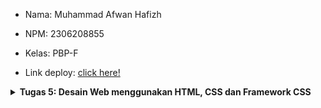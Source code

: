 - Nama: Muhammad Afwan Hafizh
- NPM: 2306208855
- Kelas: PBP-F

- Link deploy: [click here!](http://muhammad-afwan-ameloops.pbp.cs.ui.ac.id/)

<details>
   <summary><b>Tugas 5: Desain Web menggunakan HTML, CSS dan Framework CSS</b></summary>
   
   ## Implementasikan fungsi untuk menghapus dan mengedit product.

   1. Pergi ke ```models.py``` pada direktori ```main```.

   2. Buat object baru bernama ```Cart``` dan ```CartItem```.
      ```
      ...
      class Cart(models.Model):
          id = models.UUIDField(primary_key=True, default=uuid.uuid4, editable=False)
          user = models.OneToOneField(User, on_delete=models.CASCADE)
          created_at = models.DateTimeField(auto_now_add=True)
          updated_at = models.DateTimeField(auto_now=True)
      
          def __str__(self):
              return f"Cart for {self.user.username}"

      class CartItem(models.Model):
          id = models.UUIDField(primary_key=True, default=uuid.uuid4, editable=False)
          cart = models.ForeignKey(Cart, on_delete=models.CASCADE, related_name='items')
          product = models.ForeignKey(Product, on_delete=models.CASCADE)
          quantity = models.PositiveIntegerField(default=1)
      
          def __str__(self):
              return f"{self.quantity} of {self.product.name}"
      
          @property
          def total_price(self):
              return self.quantity * self.product.price
      ...
      ```
      Potongan code di atas mendefinisikan dua model dalam framework Django untuk sistem cart belanja. Model ```Cart``` memiliki atribut seperti ID unik, relasi one-to-one dengan user, serta waktu pembuatan dan pembaruan. Model ini merepresentasikan cart belanja yang dimiliki setiap user. Di sisi lain, model ```CartItem``` menghubungkan produk tertentu dengan cart belanja melalui relasi many-to-one, dan menyimpan jumlah produk yang dimasukkan. Model ini juga memiliki properti ```total_price``` yang menghitung total harga berdasarkan jumlah dan harga produk. Metode ```__str__``` pada kedua model memberikan representasi string untuk objek tersebut.
   
   3. Setelah membuat modelnya, pergi ke ```views.py``` pada direktori ```main```.
      
   4. Implementasikan fungsi untuk edit product. Di sini saya mengimplementasikan edit sebagai "update" kuantitas dari jumlah product yang ada pada cart user.
      ```
      ...
      @login_required(login_url='/login')
      def edit_product(request, cart_item_id):
          cart_item = get_object_or_404(CartItem, id=cart_item_id, cart__user=request.user)
          if request.method == 'POST':
              new_quantity = int(request.POST.get('quantity', 1))
              if new_quantity > 0 and new_quantity <= cart_item.product.stock:
                  cart_item.quantity = new_quantity
                  cart_item.save()
              else:
                  messages.error(request, 'Invalid quantity.')
          return HttpResponseRedirect(reverse('main:cart'))
      ...
      ```
      Fungsi ini memungkinkan user untuk mengedit kuantitas item dalam cart belanja mereka dengan memvalidasi input dan memberikan umpan balik melalui pesan jika kuantitas tidak valid. Jika berhasil, user akan diarahkan kembali ke cart page mereka.

   5. Lalu, implementasikan fungsi untuk remove product.
      ```
      @login_required(login_url='/login')
      def remove_from_cart(request, cart_item_id):
          cart_item = get_object_or_404(CartItem, id=cart_item_id, cart__user=request.user)
          cart_item.delete()
          return HttpResponseRedirect(reverse('main:cart'))
      ```
      Fungsi ini memungkinkan user untuk menghapus item tertentu dari cart belanja mereka. Setelah penghapusan, user diarahkan kembali ke cart page. Proses ini mencakup pemeriksaan apakah user sudah login dan validasi keberadaan item yang ingin dihapus.

   6. Setelah mengimplementasikan kedua fungsi remove dan edit, maka atur path-nya di ```urls.py``` pada direktori ```main```.
      ```
      ...
      path('remove-from-cart/<uuid:cart_item_id>/', views.remove_from_cart, name='remove_from_cart'),
      path('edit-cart-item/<uuid:cart_item_id>/', views.edit_product, name='edit_cart_item'),
      ...
      ```

   7. Sekarang modifikasi HTML pada page yang diinginkan untuk mengimplementasikan fungsi remove dan edit pada app. Di sini saya mengimplementasikan kedua fungsi tersebut pada ```cart.html``` untuk meng-update dan menghapus item yang sudah ditambahkan pada cart.
      ```
      ...
      <form method="post" action="{% url 'main:edit_cart_item' item.id %}">
          {% csrf_token %}
          <input type="number" name="quantity" value="{{ item.quantity }}" min="1" max="{{ item.product.stock }}" class="quantity-input">
          <button type="submit" class="action-button">Update</button>
      </form>
      <form method="post" action="{% url 'main:remove_from_cart' item.id %}">
          {% csrf_token %}
          <button type="submit" class="action-button">Remove</button>
      </form>
      ...
      ```
      Pada potongan code ini, terdapat dua form: yang pertama digunakan untuk memperbarui jumlah (quantity) item tertentu dalam cart dengan input berupa angka, yang artinya user dapat mengubah jumlahnya antara 1 hingga stok yang tersedia dari produk. Form ini akan mengirimkan permintaan POST ke URL yang ditentukan untuk memperbarui item ketika tombol "Update" ditekan. Form kedua memungkinkan user untuk menghapus item dari keranjang; ketika tombol "Remove" ditekan, permintaan POST akan dikirim ke URL yang sesuai untuk menghapus item tersebut. Keduanya juga menyertakan token CSRF untuk melindungi dari serangan Cross-Site Request Forgery.

## Kustomisasi desain pada template HTML yang telah dibuat pada tugas-tugas sebelumnya menggunakan CSS atau CSS framework (seperti Bootstrap, Tailwind, Bulma)

   1. **Kustomisasi halaman login, register, dan tambah product semenarik mungkin.** Mungkin apabila saya tampakkan keseluruhan codenya di sini, maka nantinya akan jadi panjang sekali sehingga saya akan menjelaskan potongan codenya saja secara umum. Di sini saya menerapkan CSS dengan ```internal style sheet```: menggunakan elemen <style> di bagian <head>.
      Contoh, potongan code css pada ```login.html```:
      ```
      ...
      .login-content {
          background: linear-gradient(135deg, #00FFFF, #FFFFFF, #FFFF00, #fb1bff);
          background-size: 200% 200%;
          animation: glowing 10s linear infinite;
          min-height: 100vh;
          font-family: 'Dosis', sans-serif;
          display: flex;
          justify-content: center;
          align-items: center;
          padding: 1rem;
      }
      ...
      ```
      Potongan CSS untuk class ```.login-content``` mengatur tampilan latar belakang konten login dengan menggunakan gradasi warna yang menarik dari cyan ke putih, kuning, dan magenta, diterapkan dengan sudut 135 derajat. Gradasi ini diperluas dengan ```background-size: 200% 200%```, memungkinkan efek animasi yang membuat warna berputar dengan lancar selama 10 detik. Dengan ```min-height: 100vh```, elemen ini selalu mengisi setidaknya satu layar penuh, sementara penggunaan ```flexbox``` memusatkan konten secara vertikal dan horizontal.
      Berikut contoh tampilan untuk page ```login.html```.
      - ![image](https://github.com/user-attachments/assets/5429d108-d1c0-4255-88a6-93b2aa6e02b8)

   2. **Kustomisasi halaman daftar product menjadi lebih menarik dan responsive.** Di sini saya menerapkan implementasi ini pada bagian ```cart.html```. Jadi ketika user belum memasukkan suatu item ke dalam keranjang, maka pada page tersebut akan bertuliskan ```Your cart is empty.```. Berikut potongan code pada ```cart.html``` yang menjadikannya responsive.
      ```
      ...
      .cart-items {
          display: flex;
          flex-wrap: wrap;
          gap: 1rem;
          justify-content: center;
      }
      ...
      ```
      Potongan code ini mendefinisikan kelas ```.cart-items```, yang menggunakan properti ```display: flex``` dan ```flex-wrap: wrap``` untuk memungkinkan elemen di dalamnya membentuk baris fleksibel dan membungkus ke baris baru ketika ruang horizontal terbatas. Ini membuat tampilan item dalam cart tetap terorganisir dan responsive, sehingga user tidak perlu menggulir secara horizontal pada layar yang lebih kecil. Dengan tambahan ```gap: 1rem```, ada jarak yang konsisten antara setiap item. Berikut contoh tampilan untuk page ```cart.html```.
      
      Ketika belum ada item yang ditambahkan pada cart.
      ```
      ...
      {% else %}
            <div class="empty-cart-message">
                <p>Your cart is empty.</p>
            </div>
      {% endif %}
      ...
      ```
      Jika kondisi di dalam ```{% if cart_items %}``` tidak terpenuhi (artinya tidak ada item dalam keranjang), maka bagian di dalam ```{% else %}``` akan dieksekusi. Di sini, terdapat sebuah div dengan class ```empty-cart-message```, yang berisi elemen paragraf ```<p>``` yang menampilkan pesan "Your cart is empty." 
      - ![image](https://github.com/user-attachments/assets/55b45fcc-1edc-47ca-bf4d-fa3d1321ae01)

      Ketika terdapat item yang telah ditambahkan pada cart.
      ```
      ...
       {% if cart_items %}
            <div class="cart-items">
                {% for item in cart_items %}
                <div class="cart-item">
                    <img src="{{ item.product.image.url }}" alt="{{ item.product.name }}" class="cart-item-image">
                    <div class="cart-item-details">
                        <div class="cart-item-name">{{ item.product.name }}</div>
                        <div class="cart-item-price">{{ item.product.price|rupiah_format }}</div>
                    </div>
      ...
      ```
      Kondisi ```{% if cart_items %}``` memeriksa apakah ada item dalam cart. Jika ada, maka div dengan kelas ```cart-items``` akan ditampilkan. Di dalamnya, terdapat loop ```{% for item in cart_items %}``` yang iterasi melalui setiap item dalam cart. Setiap item akan ditampilkan dalam sebuah div dengan kelas ```cart-item```, yang mencakup gambar produk (```<img>```), nama produk (```<div class="cart-item-name">```), dan harga produk yang diformat menggunakan filter ```rupiah_format```. 
      ![image](https://github.com/user-attachments/assets/44ec2148-a9f1-4476-9a7a-0ab3416a717d)

## Untuk setiap card product, buatlah dua buah button untuk mengedit dan menghapus product pada card tersebut! 

   1. Berikut codenya yang sebelumnya saya telah jelaskan pada step ke-tujuh bagian awal.
      ```
      ...
      <form method="post" action="{% url 'main:edit_cart_item' item.id %}">
          {% csrf_token %}
          <input type="number" name="quantity" value="{{ item.quantity }}" min="1" max="{{ item.product.stock }}" class="quantity-input">
          <button type="submit" class="action-button">Update</button>
      </form>
      <form method="post" action="{% url 'main:remove_from_cart' item.id %}">
          {% csrf_token %}
          <button type="submit" class="action-button">Remove</button>
      </form>
      ...
      ```
      Pada potongan code ini, terdapat dua form: yang pertama digunakan untuk memperbarui jumlah (quantity) item tertentu dalam cart dengan input berupa angka, yang artinya user dapat mengubah jumlahnya antara 1 hingga stok yang tersedia dari produk. Form ini akan mengirimkan permintaan POST ke URL yang ditentukan untuk memperbarui item ketika tombol "Update" ditekan. Form kedua memungkinkan user untuk menghapus item dari keranjang; ketika tombol "Remove" ditekan, permintaan POST akan dikirim ke URL yang sesuai untuk menghapus item tersebut. Keduanya juga menyertakan token CSRF untuk melindungi dari serangan Cross-Site Request Forgery.

## Buatlah navigation bar (navbar) untuk fitur-fitur pada aplikasi yang responsive terhadap perbedaan ukuran device, khususnya mobile dan desktop.

   1. Buat terlebih dahulu struktur HTML untuk ```navbar.html``` sesuai kebutuhan pada app.
      ```
      ...
      <nav class="navbar navbar-expand-lg navbar-light fixed-top">
        <div class="container">
            <a class="navbar-brand" href="/"><img src="{% static 'img/logo.png' %}" alt="Logo"></a>
               <button class="navbar-toggler" type="button" data-bs-toggle="collapse" data-bs-target="#navbarNav" aria-controls="navbarNav" aria-expanded="false" aria-label="Toggle navigation">
                   <span class="navbar-toggler-icon"></span>
               </button>
               <div class="collapse navbar-collapse" id="navbarNav">
                   <ul class="navbar-nav me-auto">
                       <li class="nav-item">
                           <a class="nav-link" href="/">Home</a>
                       </li>
                       <li class="nav-item">
                           <a class="nav-link" href="{% url 'main:products' %}">Categories & Products</a>
                       </li>
                   </ul>
                   <ul class="navbar-nav">
                       <li class="nav-item">
                           <a class="nav-link" href="{% url 'main:cart' %}">
                               <i class="bi bi-cart"></i> Cart
                           </a>
                       </li>
                       {% if user.is_authenticated %}
                       <li class="nav-item dropdown">
                           <a class="nav-link dropdown-toggle" href="#" id="navbarDropdown" role="button" data-bs-toggle="dropdown" aria-expanded="false">
                               {{ user.username }}
                           </a>
                           <ul class="dropdown-menu" aria-labelledby="navbarDropdown">
                               <li><a class="dropdown-item" href="{% url 'main:account' %}">Account</a></li>
                               <li><hr class="dropdown-divider"></li>
                               <li><a class="dropdown-item" href="{% url 'main:logout' %}">Logout</a></li>
                           </ul>
                       </li>
                       {% else %}
                       <li class="nav-item">
                           <a class="nav-link" href="{% url 'main:login' %}">Sign in</a>
                       </li>
                       {% endif %}
                   </ul>
               </div>
           </div>
      </nav>
      ...
      ```
      Potongan code ini adalah implementasi navbar menggunakan framework ```Bootstrap``` dalam template Django. Saya membuat navbar ini agar bersifat responsive dan tetap berada di bagian atas halaman (```fixed-top```). Bagian pertama dari navbar berisi tautan ke ```Home``` dan ```Categories & Products```. Bagian kedua mencakup ikon cart yang mengarah ke halaman cart belanja. Jika user sudah terautentikasi, akan ditampilkan dropdown dengan nama user untuk mengakses akun dan logout. Jika tidak, tautan untuk masuk (```Sign in```) akan ditampilkan. Elemen-elemen seperti ```data-bs-toggle``` dan ```data-bs-target``` memungkinkan navbar untuk berfungsi dengan baik dalam mode responsive, sehingga tombol toggler akan muncul pada layar kecil untuk menampilkan menu navigasi.

   2. Kustomisasi tampilan navbar dengan CSS. Berikut contoh potongan codenya.
      ```
      ...
      .nav-link {
          position: relative;
          padding: 0.5rem 1rem;
      }
      
      .nav-link::after {
          content: '';
          position: absolute;
          width: 0;
          height: 2px;
          bottom: 0;
          left: 50%;
          background-color: #000;
          transition: all 0.3s ease;
      }
      
      .nav-link:hover::after {
          width: 100%;
          left: 0;
      }
      ...
      ```
      Potongan code ini mendefinisikan style untuk tautan navigasi (```.nav-link```). Pertama, ```position: relative;``` pada ```.nav-link``` memungkinkan posisi absolut dari ```pseudo-elemen ::after```, yang digunakan untuk membuat garis bawah. Garis ini diatur dengan ```width: 0;```, sehingga tidak terlihat pada keadaan normal. Saat pengguna mengarahkan kursor ke tautan (```hover```), garis bawah akan meluas ke lebar penuh (```width: 100%;```) dan berpindah ke kiri (```left: 0;```), memberikan efek visual. Transisi yang smooth diatur oleh ```transition: all 0.3s ease;```, menciptakan page yang responsive dan meningkatkan tampilan navbar secara keseluruhan.

   3. Berikut tampilan navbar versi desktop dan mobilenya.
      
      Versi desktop:
      - ![image](https://github.com/user-attachments/assets/36eba6b5-af0f-4bc4-b2a5-bbf3319a2cad)

      Versi mobile:
      - ![image](https://github.com/user-attachments/assets/67eb33dc-928e-480a-bcc5-4ba56850da62)

## Jika terdapat beberapa CSS selector untuk suatu elemen HTML, jelaskan urutan prioritas pengambilan CSS selector tersebut!

Dalam CSS, urutan prioritas pengambilan selector ditentukan oleh spesifisitas dan urutan penulisan. Berikut urutan prioritasnya:

1. ```Inline CSS```: Gaya yang ditetapkan langsung dalam atribut style elemen HTML memiliki prioritas tertinggi.
2. ```ID Selector```: Selector yang menggunakan ID memiliki spesifisitas lebih tinggi daripada class dan tag.
3. ```Class```, ```Attribute```, dan ```Pseudo-class Selector```: Selector yang menggunakan class, atribut, dan pseudo-class memiliki prioritas menengah.
4. ```Type Selector``` dan ```Pseudo-element Selector```: Selector berdasarkan nama elemen (misalnya div, p) dan pseudo-element (misalnya ::before, ::after) memiliki prioritas rendah.
5. ```Universal Selector```: Selector universal (*) memiliki spesifisitas paling rendah dan hanya digunakan sebagai fallback.

## Mengapa responsive design menjadi konsep yang penting dalam pengembangan aplikasi web? Berikan contoh aplikasi yang sudah dan belum menerapkan responsive design!

Responsive design adalah konsep penting dalam pembuatan aplikasi web karena memungkinkan tampilan dan fungsi situs web menyesuaikan diri dengan berbagai ukuran layar dan device. Dengan banyaknya user yang mengakses internet menggunakan ponsel, penting bagi situs web untuk mengoptimalkan user experience, tidak peduli apakah mereka menggunakan ponsel, tablet, atau komputer. Responsive design juga meningkatkan readability pada content app, memudahkan navigasi, dan lain-lain.

Contoh app yang telah menerapkan responsive design: Web SIAK-NG
Contoh app yang belum menerapkan responsive design: Pacil Web Service

## Jelaskan perbedaan antara margin, border, dan padding, serta cara untuk mengimplementasikan ketiga hal tersebut!

1. - Margin adalah ruang di luar elemen, yang digunakan untuk memberikan jarak antara satu elemen dengan yang lainnya. Margin tidak mengubah ukuran elemen itu sendiri, tetapi memengaruhi posisinya.
   - Cara mengimplementasikan: Gunakan properti CSS seperti ```margin: 10px;``` untuk memberikan margin sebesar 10 piksel di semua sisi elemen, atau menggunakan margin-top, margin-right, margin-bottom, dan margin-left untuk mengatur margin secara spesifik.

2. - Border adalah garis yang mengelilingi elemen, memberikan batas visual. Ini dapat memiliki berbagai warna, lebar, dan gaya.
   - Cara mengimplementasikan: Gunakan ```border: 2px solid black;``` untuk memberikan border dengan lebar 2 piksel, gaya solid, dan warna hitam. Kita juga dapat mengatur border pada sisi tertentu dengan menggunakan border-top, border-right, border-bottom, dan border-left.

3. - Padding adalah ruang di dalam elemen, antara konten dan batas (border). Padding memberikan ruang agar isi elemen tidak langsung menyentuh border.
   - Cara mengimplementasikan: Gunakan ```padding: 10px;``` untuk memberikan padding sebesar 10 piksel di semua sisi elemen, atau menggunakan padding-top, padding-right, padding-bottom, dan padding-left untuk mengatur padding secara spesifik.

## Jelaskan konsep flex box dan grid layout beserta kegunaannya!

1. - Flexbox: Flexbox adalah sistem tata letak satu dimensi yang memungkinkan elemen dalam kontainer disusun dalam baris atau kolom. Dengan menggunakan properti seperti ```flex-direction```, ```justify-content```, dan ```align-items```, kita dapat mengatur ruang dan perataan elemen dengan mudah.
   - Kegunaan: Flexbox sangat membantu dalam membuat desain yang responsif, karena elemen dapat menyesuaikan ukuran dan posisinya sesuai dengan ruang yang ada. Selain itu, Flexbox ideal untuk perataan elemen dalam satu dimensi (baik horizontal maupun vertikal), sehingga sering digunakan untuk menu, toolbar, atau daftar.
  
2. - Grid Layout: Grid Layout adalah sistem tata letak dua dimensi yang memungkinkan pengembang untuk mengatur elemen dalam baris dan kolom sekaligus. Dengan menggunakan properti seperti ```grid-template-columns```, ```grid-template-rows```, dan ```grid-area```, kita dapat menciptakan tata letak yang lebih terstruktur dan kompleks.
   - Kegunaan: Grid Layout sangat baik untuk membuat desain yang lebih rumit dan terorganisir, seperti tata letak halaman web, galeri foto, atau dashboard. Selain itu, Grid memberikan kontrol yang lebih besar terhadap penempatan elemen, memungkinkan pengembang menentukan ukuran dan posisi elemen dengan lebih akurat.
</details>

<details>
   <summary><b>Tugas 4: Implementasi Autentikasi, Session, dan Cookies pada Django</b></summary>

## Mengimplementasikan fungsi registrasi, login, dan logout untuk memungkinkan pengguna untuk mengakses aplikasi sebelumnya dengan lancar.

   1. Aktifkan virtual environment, lalu pergi ke ```views.py``` pada direktori ```main```.
      
   2. Tambahkan import ```UserCreationForm```, ```AuthenticationForm```, dan ```datetime``` pada code.
      ```
      from django.contrib.auth.forms import UserCreationForm, AuthenticationForm
      from django.contrib import messages
      import datetime
      ...
      ```
      - ```UserCreationForm```: Ini adalah form bawaan Django yang digunakan untuk membuat user baru. Form ini biasanya mencakup field seperti username, password, dan konfirmasi password.
      - ```AuthenticationForm```: Ini adalah form yang digunakan untuk otentikasi user, biasanya untuk login. Form ini biasanya mencakup field untuk username dan password. Ketika user mengisi form ini dan mengirimkannya, Django akan memeriksa apakah kredensial yang diberikan valid atau tidak.
      - ```messages```: Ini adalah modul dari Django untuk menampilkan pesan kepada user, misalnya, setelah berhasil login, mendaftar, atau ketika terjadi kesalahan. Modul ini juga dapat digunakan untuk kebutuhan debugging.
      - ```datetime```: Modul datetime digunakan untuk bekerja dengan tanggal dan waktu. Pada tugas 4, modul ini berfungsi untuk mencatat waktu terakhir login dari user.
        
   3. Buatlah berkas HTML baru yang bernama ```register.html``` dan ```login.html``` dan biarkan pagenya kosong terlebih dahulu.
        
   4. Buatlah fungsi ```register_user``` yang berfungsi untuk melakukan registrasi dan menambah data user ketika telah didaftarkan.
      ```
      def register_user(request):
          if request.method == 'POST':
              form = UserCreationForm(request.POST)
              if form.is_valid():
                  form.save()
                  messages.success(request, 'Successfully created an account!')
                  return redirect('main:login')
              else:
                  messages.error(request, 'Wrong input!')
          else:
              form = UserCreationForm()
      ```
      Fungsi ini menangani pendaftaran user dengan memvalidasi input (```is_valid()```), menyimpan user baru jika data valid dengan method ```POST```, memberikan pesan kepada user (```messages```), dan mengarahkan mereka ke halaman login (```redirect```). Jika ada kesalahan dalam input, maka akan muncul pesan "Wrong input!" tanpa penghapusan input pada masing-masing field.
      
   5. Lalu, buatlah fungsi ```login_user``` yang berfungsi untuk mengautentikasi user ketika melakukan login.
      ```
      def login_user(request):
          if request.method == 'POST':
              form = AuthenticationForm(data=request.POST)
      
              if form.is_valid():
                  user = form.get_user()
                  login(request, user)
                  response = HttpResponseRedirect(reverse("main:show_main"))
                  response.set_cookie('last_login', str(datetime.datetime.now()))
                  messages.success(request, 'Login berhasil!')
                  return response
              else:
                  messages.error(request, 'Wrong username or password!')
          return render(request, 'login.html')
      ```
      Fungsi ini menangani proses login user melalui method ```POST``` yang nantinya akan dibuat instance dari AuthenticationForm dengan data yang dikirimkan. Setelah memvalidasi form, fungsi mengambil objek user dan melakukan login menggunakan ```login(request, user)```, kemudian membuat respons ```redirect``` ke halaman utama aplikasi sambil menetapkan cookie untuk mencatat waktu login terakhir dan mengirimkan pesan sukses kepada user. Jika form tidak valid, user akan diberi tahu tentang kesalahan pada kredensial yang dimasukkan.

   6. Setelah membuat fungsi untuk register dan login, buatlah fungsi ```logout_user``` untuk mekanisme logout user.
      ```
      from django.contrib.auth.decorators import login_required
      
      @login_required(login_url='/login')
      def logout_user(request):
          logout(request)
          response = HttpResponseRedirect(reverse('main:login'))
          response.delete_cookie('last_login')
          return response
      ```
      Fungsi ```logout_user``` adalah view yang dilindungi oleh decorator ```login_required```, memastikan hanya user yang sudah login yang dapat mengaksesnya. Ketika fungsi ini dipanggil, ia memanggil ```logout(request)``` untuk mengeluarkan user dari sesi, kemudian membuat objek ```HttpResponseRedirect``` yang mengarahkan user kembali ke halaman login menggunakan ```reverse('main:login')```. Selanjutnya, code akan menghapus cookie last_login dari browser lalu mengembalikan respons tersebut agar user diarahkan ke halaman login setelah logout.

   7. Pergi ke ```urls.py``` untuk mengatur routing mengenai login, register, dan logout.
      ```
      path('login/', views.login_user, name='login'),
      path('register/', views.register_user, name='register'),
      path('logout/', views.logout_user, name='logout'),
      ```
      
   8. Setelah mengatur routing pada ```urls.py```, implementasikan codenya pada ```register.html``` dan ```login.html``` pada direktori ```main```.
      ```
      ...
      <!-- login.html -->
      <h1 class="login-title">Login</h1>

        <form method="POST" action="" class="login-form">
            {% csrf_token %}
            <div class="form-group">
                <label for="username">Username:</label>
                <input type="text" name="username" id="username" required>
            </div>
            <div class="form-group">
                <label for="password">Password:</label>
                <input type="password" name="password" id="password" required>
            </div>
            <button type="submit" class="login-btn">Login</button>
        </form>
      ...
      ```
      ```
      ...
      <!-- register.html -->
      <h1 class="register-title">Register</h1>

        <form method="POST" action="" class="register-form">
            {% csrf_token %}
            {% for field in form %}
            <div class="form-group">
                <label for="{{ field.id_for_label }}">{{ field.label }}</label>
                {{ field }}
            </div>
            {% endfor %}
            <button type="submit" class="register-btn">Register</button>
        </form>
      ...
      ```

   9. Jalankan ```python manage.py runserver``` pada terminal lalu cek apakah code sudah berjalan dengan benar atau belum.

## Membuat dua akun pengguna dengan masing-masing tiga dummy data menggunakan model yang telah dibuat pada aplikasi sebelumnya untuk setiap akun di lokal.

   1. Membuat dua akun pengguna sebagai dummy data dengan pergi ke page register, lalu login pada page ```login```.
      ![image](https://github.com/user-attachments/assets/80696e62-c1e5-4556-bc89-0ae4ba70df36)
      ![image](https://github.com/user-attachments/assets/cee9d038-7092-48c2-a673-2dae7db72c61)
      Ini tampilan ketika user sudah login, lalu pergi ke halaman ```cart```dan belum memasukkan produk ke dalam cart (artinya belum ada data input produk untuk dimasukkan dalam cart)
      ![image](https://github.com/user-attachments/assets/621751d9-ce9f-4c2b-b170-b0ae0cb09acb)

   2. Lalu coba tambahkan 3 produk ke dalam cart dengan menggunakan user yang saat ini sedang login.
      ![image](https://github.com/user-attachments/assets/254cbbed-11ad-4c53-a108-99cbec3cd50c)

   3. Berikut hasil penambahan 3 product ke dalam cart pada user ```fvfvf4f4```
      ![image](https://github.com/user-attachments/assets/dad0c8f1-9cfb-4621-af59-4e315e47e7f2)
      Ini artinya pembuatan tiga dummy data pada user account telah berhasil.

   4. Sekarang, coba buat lagi akun baru, tambahkan 3 product ke dalam cart, lalu bandingkan dengan akun sebelumnya.
      ![image](https://github.com/user-attachments/assets/42acf93d-e3f2-4c1c-9f59-6b26727e8224)
      ![image](https://github.com/user-attachments/assets/ce9e1591-bb18-4562-8989-e87ab436d779)
      ![image](https://github.com/user-attachments/assets/165a1d0a-92de-46e2-b9f3-7da8de8a1488)
      berikut hasilnya:
      ![image](https://github.com/user-attachments/assets/23645a78-909a-41da-a079-8c3d4d7a3e4b)

   5. Bandingkan hasil penambahan produk pada masing-masing akun. Ini artinya setiap akun memiliki data penambahan product yang berbeda. Maka pembuatan dua akun user dengan masing-masing tiga dummy data telah berhasil.

## Menghubungkan model Product dengan User.

   1. Untuk menghubungkan model Product dengan User, maka pertama pergi ke models.py dan tambahkan line code berikut di bagian atas code.
      ```
      from django.contrib.auth.models import User
      ```
      ```User``` dari ```django.contrib.auth.models``` adalah model default Django yang mewakili user di aplikasi Django.
      
   2. Di sini saya membuat suatu model baru bernama ```Cart``` yang berfungsi untuk menyimpan product yang dimasukkan ke dalam cart pada masing-masing user. Berikut potongan codenya:
      ```
      ...
      class Cart(models.Model):
          user = models.OneToOneField(User, on_delete=models.CASCADE)
      ...
      class CartItem(models.Model):
          id = models.UUIDField(primary_key=True, default=uuid.uuid4, editable=False)
          cart = models.ForeignKey(Cart, on_delete=models.CASCADE, related_name='items')
      ...
      ```
      Relasi ```OneToOneField``` ke model User. Ini berarti setiap user hanya dapat memiliki satu cart, dan cart ini terhubung langsung ke user yang bersangkutan. Jika user dihapus, maka cart juga ikut dihapus (```on_delete=models.CASCADE```). Lalu, model ```CartItem``` digunakan untuk menyimpan setiap item yang ada di dalam cart belanja,
      
   3. Sekarang, pergi ke ```views.py``` yang pada direktori main, buatlah suatu fungsi yang berfungsi untuk menambahkan produk ke cart masing-masing usernya.
      ```
      @require_POST
      @login_required(login_url='/login')
      def add_to_cart(request, product_id):
          product = get_object_or_404(Product, id=product_id)
          cart, created = Cart.objects.get_or_create(user=request.user)
          cart_item, item_created = CartItem.objects.get_or_create(cart=cart, product=product)
          return JsonResponse({'status': 'success', 'message': f'{product.name} added to cart'})
       ```
      Decorator ```@require_POST``` dan ```@login_required(login_url='/login')``` berfungsi untuk memastikan bahwa view hanya merespons permintaan HTTP POST dan memastikan bahwa hanya user yang sudah login dapat mengakses view ini. Jika user belum login, mereka akan diarahkan ke halaman login (```/login```). Lalu, fungsi ```get_or_create``` berfungsi untuk mendapatkan objek ```Cart``` yang dimiliki oleh user saat ini (```request.user```). Jika user belum memiliki cart, fungsi ini akan otomatis membuat cart baru untuk user. ```created``` adalah boolean yang menunjukkan apakah cart baru dibuat atau tidak. Jika cart sudah ada, ```created``` akan bernilai False, jika tidak, maka True. Fungsi ini juga mengembalikan respons dalam format JSON.

   5. Lakukan migrasi model dengan ```python manage.py makemigrations``` yang dilanjutkan dengan ```python manage.py migrate```.
      
   6. Ketika terjadi error, hal yang biasanya saya lakukan adalah me-reset kembali model dan database dengan cara menghapusnya lalu melakukan migrasi ulang.  
      
## Menampilkan detail informasi pengguna yang sedang logged in seperti username dan menerapkan cookies seperti last login pada halaman utama aplikasi.

   1. Untuk menampilkan detail informasi user yang sedang logged in, di sini saya sudah membuat ```navbar.html``` sebagai navigation bar pada app saya. Berikut potongan codenya.
      ```
      ...
      {% if user.is_authenticated %}
                        <li class="nav-item dropdown">
                            <a class="nav-link dropdown-toggle" href="#" id="navbarDropdown" role="button" data-bs-toggle="dropdown" aria-expanded="false">
                            {{ user.username }}
                            </a>
                            <ul class="dropdown-menu" aria-labelledby="navbarDropdown">
                            <li><a class="dropdown-item" href="{% url 'main:account' %}">Account</a></li>
                            <li><hr class="dropdown-divider"></li>
                            <li><a class="dropdown-item" href="{% url 'main:logout' %}">Logout</a></li>
                            </ul>
                        </li>
                        {% else %}
                        <li class="nav-item">
                            <a class="nav-link" href="{% url 'main:login' %}">Sign in</a>
                        </li>
                        {% endif %}
      ...
      ```
      Jadi, jika user belum login (user.is_authenticated bernilai False), akan menampilkan tautan Sign in yang mengarahkan pengguna ke halaman login. Namun, apabila user sudah login, maka pada tampilan page akan ditampilkan elemen dropdown di navbar dengan nama pengguna (```{{ user.username }}```). Berikut contoh gambarnya.
      Sebelum login:
      ![image](https://github.com/user-attachments/assets/8bc8d8a0-4aed-4648-8628-fe717f6a6a97)
      Sesudah login:
      ![image](https://github.com/user-attachments/assets/cac89a3d-7829-4b4c-9dff-fe0267d7f9b2)
      Dengan adanya ini, maka artinya menampilkan detail informasi user yang sedang logged in telah berhasil.
      
   2. Lalu, pergi ke ```views.py``` yang berada pada direktori ```main```, lalu tambahkan fungsionalitas cookie yang bernama ```last_login``` di fungsi ```login_user``` untuk melihat kapan terakhir kali pengguna melakukan login.
      ```
      ...
      if form.is_valid():
            user = form.get_user()
            login(request, user)
            response = HttpResponseRedirect(reverse("main:show_main"))
            response.set_cookie('last_login', str(datetime.datetime.now()))
            messages.success(request, 'Login berhasil!')
            return response
        else:
            messages.error(request, 'Wrong username or password!')
      ...
      ```
      Apabila input valid dan user berhasil login, maka cookie bernama ```last_login``` diatur untuk menyimpan waktu login terakhir dengan nilai berupa string dari waktu saat ini (```datetime.datetime.now()```).

   3. Selanjutnya, pada fungsi ```account_page```, tambahkan potongan code ```'last_login': request.COOKIES['last_login']``` ke dalam variabel context.
      ```
      ...
      context = {
        'form': form,
        'last_login': request.COOKIES.get('last_login'),
       }
      ...
      ```
      ```'last_login': request.COOKIES['last_login']``` berfungsi menambahkan informasi cookie ```last_login``` pada response yang akan ditampilkan pada account page.

   4. Sesuaikan pada fungsi ```logout_user``` seperti berikut.
         ```
         def logout_user(request):
             logout(request)
             response = HttpResponseRedirect(reverse('main:login'))
             response.delete_cookie('last_login')
             return response
         ```
         ```response.delete_cookie('last_login')``` berfungsi untuk menghapus cookie pada ```last_login``` ketika user melakukan logout.

   5. Tambahkan code HTML berikut untuk menampilkan waktu terakhir user melakukan login. Di sini saya menambahkannya di ```account.html```.
         ```
         ...
         <p>Sesi terakhir login: {{ last_login }}</p>
         ...
         ```
         
   6. Jalankan ```python manage.py runserver```.
   
## Apa perbedaan antara HttpResponseRedirect() dan redirect()
   ```HttpResponseRedirect()``` dan ```redirect()``` pada dasarnya adalah dua cara untuk melakukan redirection dalam Django. ```HttpResponseRedirect()``` adalah class yang merupakan bagian dari modul ```django.http``` dan menghasilkan respons HTTP dengan code status 302 secara default, sementara ```redirect()``` adalah fungsi yang merupakan bagian dari modul ```django.shortcuts``` dan sebenarnya menggunakan ```HttpResponseRedirect()``` di balik layar. Perbedaan keduanya terletak pada fleksibilitasnya. ```HttpResponseRedirect()``` membutuhkan URL lengkap atau path absolut, sedangkan ```redirect()``` dapat menerima berbagai jenis argumen seperti nama view, URL lengkap, atau bahkan model objects, yang artinya membuatnya lebih fleksibel dan mudah digunakan dalam berbagai skema. Selain itu, ```redirect()``` secara otomatis menangani pembentukan URL yang tepat menggunakan fungsi ```reverse()``` ketika diberikan nama view, sehingga lebih aman terhadap perubahan konfigurasi URL.

## Jelaskan cara kerja penghubungan model Product dengan User!

   Di sini saya mengaitkan model ```Product```, ```Cart```, ```CartItem```, dengan User.
   
   Saya akan jelaskan dari model Product terlebih dahulu.
   ```
   class Product(models.Model):
       id = models.UUIDField(primary_key=True, default=uuid.uuid4, editable=False)
       name = models.CharField(max_length=100)
       price = models.PositiveIntegerField(default=0)
       description = models.TextField(max_length=255)
       stock = models.PositiveIntegerField(default=0)
       category = models.ForeignKey(Category, on_delete=models.CASCADE, related_name="products", null=True, blank=True)
       image = models.ImageField(upload_to='./static/img/product_img', default="", null=True)

   def __str__(self):
        return self.name
   ```
   - Model Product memiliki berbagai field, seperti ```name```, ```price```, ```description```, ```stock```, dan ```image```, untuk menyimpan informasi tentang produk.
   - Model ini memiliki hubungan dengan ```CartItem```. Model ```CartItem``` memiliki relasi ```ForeignKey``` ke model ```Product```, yang memungkinkan setiap item dalam cart belanja untuk terkait dengan satu produk tertentu. Dengan demikian, kita dapat menyimpan informasi produk yang ditambahkan ke cart dan kuantitasnya.

   Model CartItem.
   ```
   class CartItem(models.Model):
       id = models.UUIDField(primary_key=True, default=uuid.uuid4, editable=False)
       cart = models.ForeignKey(Cart, on_delete=models.CASCADE, related_name='items')
       product = models.ForeignKey(Product, on_delete=models.CASCADE)
       quantity = models.PositiveIntegerField(default=1)

   def __str__(self):
        return f"{self.quantity} of {self.product.name}"

    @property
    def total_price(self):
        return self.quantity * self.product.price
   ```
   - Model CartItem memiliki field ```quantity``` yang berguna untuk menyimpan jumlah produk yang ditambahkan ke cart.
   - Model ini memiliki hubungan dengan ```Cart``` dan ```Product```: Model ini memiliki dua relasi ```ForeignKey```, satu untuk cart yang menghubungkannya dengan model ```Cart```, dan satu lagi untuk product yang menghubungkannya dengan model ```Product```. Ini memungkinkan kita untuk menyimpan detail spesifik tentang produk dalam cart belanja dan jumlahnya.

   Model Cart.
   ```
   class Cart(models.Model):
       id = models.UUIDField(primary_key=True, default=uuid.uuid4, editable=False)
       user = models.OneToOneField(User, on_delete=models.CASCADE)
       created_at = models.DateTimeField(auto_now_add=True)
       updated_at = models.DateTimeField(auto_now=True)
   
       def __str__(self):
           return f"Cart for {self.user.username}"
   ```
   - Model Cart berfungsi sebagai cart belanja user. Model ini memiliki field ```user```, yang menggunakan ```OneToOneField``` untuk menghubungkan setiap cart belanja dengan satu user. Ini berarti setiap user hanya dapat memiliki satu cart belanja.
   - Model ini memiliki hubungan dengan ```CartItem```. Model ```Cart``` juga memiliki relasi ```ForeignKey``` dengan model ```CartItem```. Ini memungkinkan kita untuk mengaitkan beberapa item ke dalam satu cart. Dengan relasi ini, kita dapat menyimpan berbagai produk yang ditambahkan oleh user ke dalam cart.

   Penghubungan model ```Product```, ```CartItem```, ```Cart``` dengan User.
   1. Membuat cart untuk User: Ketika user mendaftar atau login, Django membuatkan entri baru di model ```Cart``` untuk user tersebut, jika belum ada. Hal ini menghubungkan user dengan cart belanja user tersebut.

   2. Menambahkan Produk ke cart: Ketika user menambahkan produk ke cart, aplikasi membuat entri baru di model ```CartItem```, yang menghubungkan produk yang dipilih dengan cart user. Jika produk sudah ada di cart, kuantitasnya akan diperbarui.

   3. Mengambil Informasi cart: Saat user ingin melihat cart belanja mereka, aplikasi dapat mengambil semua item dari model ```CartItem``` yang terkait dengan model ```Cart```, dan dari situ, kita bisa mengakses informasi produk yang relevan melalui relasi ```ForeignKey```.

   4. Menghitung Total Harga: Model ```CartItem``` memiliki properti ```total_price``` yang menghitung harga total berdasarkan kuantitas dan harga produk. Ini memungkinkan aplikasi untuk menampilkan total biaya cart kepada user.

## Apa perbedaan antara authentication dan authorization, apakah yang dilakukan saat pengguna login? Jelaskan bagaimana Django mengimplementasikan kedua konsep tersebut.

   Authentication dan Authorization jelas memiliki makna yang berbeda. Authentication berfokus kepada melakukan checking apakah user yang lewat memenuhi syarat atau tidak. Ini dapat diibaratkan ketika kita ingin menonton konser, pastinya akan ada tahap pengecekan kepemilikan tiket untuk masuk zona konser. Untuk Authorization, Authorization adalah apa saja hak-hak yang dapat dilakukan user ketika sudah berhasil terautentikasi. Apabila diibaratkan dengan mekanisme pada konser lagi, misal kita datang sebagai penonton, maka pastinya kita tidak diperbolehkan masuk ke dalam ruangan vendor. Yang diperbolehkan masuk ke dalam ruangan vendor ialah hanya user-user yang memiliki label vendor atau panitia. Artinya kita tidak punya otorisasi masuk ke dalam ruangan tersebut.
   
   Ketika user sedang login, biasanya user melakukan hal-hal berikut.
   1. Pengguna memasukkan kredensial (biasanya username dan password).
   2. Sistem memeriksa kredensial tersebut terhadap data yang tersimpan.
   3. Jika cocok, pengguna dianggap terautentikasi dan diberikan akses ke sistem. Lalu, sebuah session biasanya dibuat untuk menjaga status autentikasi pengguna.
   
   Berikut implementasi Django terkait Authentication:
   - Django menggunakan modul ```django.contrib.auth``` untuk authentication.
   - Implementasi dasar melibatkan model ```User``` secara default.
   - Django menyediakan form dan view default untuk login, logout, dan manajemen password.
   - Proses authentication dapat dikustomisasi dengan ```authentication backends```.

   Berikut implementasi Django terkait Authorization:
   - Django menggunakan sistem permissions dan groups untuk authorization.
   - Setiap model dapat memiliki permissions yang terkait.
   - Pengguna dapat diberikan permissions individual atau melalui groups.
   - Django juga menyediakan decorator seperti ```@login_required``` dan ```@permission_required``` untuk mengontrol akses ke views.

## Bagaimana Django mengingat pengguna yang telah login? Jelaskan kegunaan lain dari cookies dan apakah semua cookies aman digunakan?

   Django mengingat user yang telah login menggunakan mekanisme sesi dan cookies. Saat user berhasil login, Django membuat session unik yang disimpan di backend, dan mengirimkan ID session ke browser user sebagai cookie. Cookie ini biasanya bernama ```sessionid```, digunakan oleh Django untuk mengidentifikasi user pada setiap request berikutnya. Setiap kali user mengirimkan request, Django memeriksa cookie session tersebut untuk mengambil informasi autentikasi dari backend session, memungkinkan sistem untuk mengenali apakah user sudah login dan siapa usernya. Session ini dapat diatur agar berakhir karena pengguna logout, browser ditutup, atau session kedaluwarsa.

   Selain session, cookies memiliki berbagai kegunaan lain, seperti menyimpan preferensi user, seperti tema situs, bahasa yang dipilih, atau pengaturan tampilan. Cookies juga digunakan untuk melakukan tracking aktivitas user di berbagai page, yang bermanfaat untuk analitik mengenai personalisasi konten atau menampilkan iklan yang relevan. Selain itu, cookies mendukung fitur autentikasi berkelanjutan seperti "Remember Me," yang memungkinkan user tetap login saat mereka kembali ke situs tanpa harus melakukan login ulang. Dalam aplikasi e-commerce, cookies sering menyimpan informasi tentang item yang ditambahkan ke cart belanja, meskipun user belum login atau belum menyelesaikan pembelian.

   Tidak semua cookies aman. Cookies dapat dicegat oleh pihak ketiga jika situs tidak menggunakan protokol yang secure. Untuk melindunginya, maka yang dapat dilakukan yaitu menggunakan atribut ```Secure``` pada cookies untuk memastikan bahwa cookies hanya dikirim melalui koneksi yang aman. Selain itu, cookies yang disimpan di browser dapat dimodifikasi oleh user. Django menyimpan informasi autentikasi di server-side dan hanya menggunakan ID session di cookies. Risiko lainnya terdapat serangan Cross-Site Scripting (XSS), yang artinya script berbahaya dapat mencuri cookies. untuk mengurangi risiko ini, atribut ```HttpOnly``` dapat digunakan untuk mencegah akses JavaScript ke cookies, serta atribut ```SameSite``` untuk melindungi cookies dari serangan CSRF (Cross-Site Request Forgery). Selain itu, cookies harus memiliki masa berlaku yang terbatas (timeout) agar tidak tetap aktif setelah waktu tertentu.
   
   Berikut skema mengenai serangan XSS:
   ![image](https://github.com/user-attachments/assets/cbb1d7f2-2b92-4575-8d7e-4e407512f95a)
</details>

<details>
   <summary><b>Tugas 3: Implementasi Form dan Data Delivery pada Django</b></summary>

Berikut adalah langkah-langkah yang saya lakukan untuk mengimplementasikan poin-poin dalam checklist:

## Membuat input form untuk menambahkan objek model pada app sebelumnya.

   1. Buat file bernama ```forms.py``` pada direktori main (setara dengan ```models.py```, ```views.py```, dan lainnya)
   2. Buat code pada ```forms.py``` seperti berikut
      ```
      from django import forms
      from .models import *
      
      class ProductForm(forms.ModelForm):
          class Meta:
              model = Product
              fields = ['name', 'price', 'description', 'stock', 'category', 'image']
              widgets = {
                  'category': forms.Select(attrs={'class': 'form-control'}),
              }
      
      ```
      ---
      Secara garis besar, code ini membuat form untuk HTML yang terdiri dari input ```name```, ```price```, ```description```, ```stock```, ```category```, dan ```image```. Lalu, field pada ```category``` akan di-render sebagai dropdown dengan class ```form-control```.

   3. Lalu, pergi ke ```views.py``` pada direktori ```main```, lakukan import object pada ```forms.py``` yang telah dibuat.
      ```
      from main.forms import ProductForm
      ```

   4. Buatlah suatu fungsi yang bertujuan untuk menambahkan suatu produk melalui form yang telah dibuat, contohnya seperti berikut.
      ```
      def create_product_entry(request):
          form = ProductForm(request.POST or None, request.FILES or None)
          if request.method == "POST":
              if form.is_valid():
                  form.save()
                  return redirect('main:products')
              else:
                  return render(request, "account.html", {'form': form, 'error': 'Form is invalid'})
          return render(request, "account.html", {'form': form})
      ```
   
      Berikut alur eksekusi dari code di atas:
      - Ketika user mengakses halaman untuk menambahkan suatu produk, maka form dengan input kosong akan ditampilkan.
      - Apabila user melakukan input untuk data produk melalui method ```POST```, maka fungsi akan checking apakah input valid atau tidak.
      - Apabila valid, maka simpan di database dan user akan di-redirect ke page product. Jika tidak, maka akan ditampilkan pesan error.
   
   5. Pergi ke ```urls.py``` yang ada pada direktori ```main```, lalu tambahkan path URL pada variabel ```urlpatterns``` untuk mengakses fungsi pada ```views.py``` yang sudah dibuat sebelumnya.
      ```
      urlpatterns = [
      ...
      path('account/', views.create_product_entry, name='create_product_entry'),
      ...
      ]
      ```
      Di sini saya melakukan konfigurasi routing fungsi ```create_product_entry``` sebagai view pada page ```account```.
   
   6. Setelah path URL diatur pada urls.py, maka implementasikan form yang telah dibuat pada page HTML. Berikut contoh implementasi mengenai potongan codenya.
      ```
      ...
      <form method="POST" enctype="multipart/form-data">
         {% csrf_token %}
         <table>
            {{ form.as_table }}
            <tr>
               <td></td>
               <td>
                  <input type="submit" value="Add Product Form"/>
               </td>
            </tr>
         </table>
      </form>
      ...
      ```
      Potongan code ini memiliki arti sebagai berikut.
      - Form ini di-render dengan method POST dan dapat menangani file yang diunggah karena menggunakan ```enctype="multipart/form-data"```. Form yang dirender mencakup field-field seperti ```name```, ```price```, ```description```, ```category```, dan ```image``` yang sudah didefinisikan di ProductForm.
      - user mengisi semua field dalam form, dan saat tombol submit ```Add Product Form``` diklik, semua data form (termasuk file yang diunggah jika ada) dikirim ke server melalui metode ```POST```.
      - Saat form disubmit, form akan dikirim ke URL yang sama (jika tidak ada action pada form). Data yang dikirimkan akan divalidasi di view (```create_product_entry```) menggunakan ```form.is_valid()```.
      - CSRF token memastikan bahwa form dikirim oleh user yang sah dan tidak dari sumber berbahaya. Django akan memeriksa apakah CSRF token yang dikirimkan cocok dengan token yang diharapkan.
      - Di view Django, jika form valid, data akan disimpan ke database dengan memanggil ```form.save()```.
      
   7. Dengan berhasilnya pengisian pada form yang telah dibuat, maka data produk akan disimpan di dalam database. Saya dapat mengaksesnya apabila sekiranya sewaktu-waktu dibutuhkan.
   
## Tambahkan 4 fungsi views baru untuk melihat objek yang sudah ditambahkan dalam format XML, JSON, XML by ID, dan JSON by ID.

   1. Pergi ke ```views.py``` pada direktori ```main```.
   2. Tambahkan import ```HttpResponse``` dan ```serializers```.
      ```
      from django.http import HttpResponse
      from django.core import serializers
      ```
      - ```HttpResponse``` adalah salah satu kelas bawaan dari Django yang digunakan untuk mengirimkan respon HTTP ke client.
      - ```serializers``` adalah modul dari Django yang digunakan untuk mengubah data query menjadi format serializable yang dapat diproses lebih lanjut, seperti JSON, XML, dan lain-lain.
   3. Di sini saya buat suatu fungsi bernama ```serialize_data``` yang menerima parameter ```request```, ```model```, ```fmt```(format JSON atau XML), dan ```id```. Ini dilakukan untuk menghindari inisialisasi variabel yang berulang.
      ```
      def serialize_data(request, model, fmt, id=None):
          if id:
              data = get_object_or_404(model, pk=id)
              data = [data]
          else:
              data = model.objects.all()
          return HttpResponse(serializers.serialize(fmt, data), content_type=f"application/{fmt}")
      ```
      Berikut arti dari fungsi ```serialize_data```:
      - Jika ada ```id```, data akan diambil berdasarkan primary key dan diubah menjadi list agar bisa di-serialize. Jika tidak ada ```id```, seluruh data dari model akan diambil.
      - Data kemudian diserialisasi menggunakan format yang diminta(```fmt```), baik JSON atau XML.
      - Response HTTP dikembalikan dengan data yang di-serialize.
   4. Setelah fungsi ```serialize_data``` dibuat, maka saya buat keempat fungsi lainnya yaitu ```products_json```, ```products_xml```, ```product_json_by_id```, dan ```product_xml_by_id```.
      ```
      def products_json(request):
          return serialize_data(request, Product, "json")
      ```
      Fungsi ini akan melakukan return semua data dari model Product dalam format JSON.
      ```
      def products_xml(request):
          return serialize_data(request, Product, "xml")
      ```
      Fungsi ini akan melakukan return semua data dari model Product dalam format XML.
      ```
      def product_json_by_id(request, id):
          return serialize_data(request, Product, "json", id)
      ```
      Fungsi ini akan melakukan return data dari model Product yang spesifik berdasarkan id dalam format JSON.
      ```
      def product_xml_by_id(request, id):
          return serialize_data(request, Product, "xml", id)
      ```
      Fungsi ini akan melakukan return data dari model Product yang spesifik berdasarkan id dalam format XML.

      Opsional: Karena saya memiliki object selain ```Product``` yaitu ```Category```, maka saya juga menambahkan keempat fungsi untuk melihat data untuk object ```Category``` dalam format JSON dan XML.
      ```
      def category_json(request):
          return serialize_data(request, Category, "json")
      ```
      ```
      def category_xml(request):
          return serialize_data(request, Category, "xml")
      ```
      ```
      def category_json_by_id(request, id):
          return serialize_data(request, Category, "json", id)
      ```
      ```
      def category_xml_by_id(request, id):
          return serialize_data(request, Category, "xml", id)
      ```
   6. Untuk melihat data produk yang telah terdata dalam format JSON, maka kita perlu mengonfigurasi routing pada ```urls.py``` di direktori ```main``` yang akan dibahas pada soal selanjutnya.

## Membuat routing URL untuk masing-masing views yang telah ditambahkan pada poin 2.

   1. Pergi ke ```urls.py``` pada direktori ```main```.
   2. Tambahkan path URL pada variabel ```urlpatterns```.
      ```
      path('product_json/', views.products_json, name='products_json'),
      path('product_xml/', views.products_xml, name='products_xml'),
      path('product_json/<str:id>/', views.product_json_by_id, name='product_json_by_id'),
      path('product_xml/<str:id>/', views.product_xml_by_id, name='product_xml_by_id'),
      ```
      Untuk mengakses keseluruhan data produk dalam format JSON, maka saya atur path URLnya ke ```../product_json```. Apabila saya ingin melihat satu produk secara spesifik, maka saya dapat menambahkan ```id``` dari produk tersebut dengan menambahkan path paramater seperti berikut.
      ```
      ../product_json/[id]
      ```
      Lalu, untuk mengakses keseluruhan data produk dalam format XML, maka saya atur path URLnya ke ```../product_xml```. Apabila saya ingin melihat satu produk secara spesifik, maka saya dapat menambahkan ```id``` dari produk tersebut dengan menambahkan path paramater seperti berikut.
      ```
      ../product_xml/[id]
      ```
   3. Setelah konfigurasi path URL, maka jalankan command ```python manage.py runserver``` pada terminal, lalu pergi ke ```http://localhost:8000/``` dan tambahkan path baru pada URL seperti ```../product_json``` atau ```../product_xml``` untuk melihat keseluruhan data dalam format JSON atau XML.

##  Jelaskan mengapa kita memerlukan data delivery dalam pengimplementasian sebuah platform?

   Data delivery diperlukan dalam pengimplementasian sebuah platform untuk memastikan informasi yang tepat dapat diakses oleh user sesuai kebutuhan mereka secara aman dan efisien. Ini memungkinkan adanya integrasi yang baik antara sistem backend dan frontend dalam memastikan data yang relevan tersedia tepat waktu. Selain itu, mekanisme pengiriman data yang efektif mendukung skalabilitas dan performa platform dalam menangani beban traffic user yang tinggi.

##  Menurutmu, mana yang lebih baik antara XML dan JSON? Mengapa JSON lebih populer dibandingkan XML?

   Menurut saya JSON lebih baik dibandingkan dengan XML karena JSON memiliki readability dan struktur data yang sederhana sehingga lebih mudah untuk dibaca. Tidak seperti JSON, XML mempunyai struktur data yang cukup kompleks serta useran tag pembuka dan tag penutup yang membuat isi file menjadi lebih panjang sehingga cenderung sulit untuk dibaca. Selain itu, JSON kompatibel dengan Javascript, artinya JSON dapat digunakan langsung di Javascript tanpa adanya konversi tambahan. JSON juga lebih mudah di-serialize karena banyak built-in yang mendukung penanganan JSON pada programming language.
   
##  Jelaskan fungsi dari method is_valid() pada form Django dan mengapa kita membutuhkan method tersebut?

   Method dari ```is_valid()``` secara garis besar berfungsi untuk melakukan validasi terhadap input-input yang diberikan pada field. Method ```is_valid()``` juga memberikan pesan atau informasi apabila ada input yang salah sehingga user dapat mengetahui apa data yang seharusnya diinput pada field. Kita membutuhkan method ini untuk menjaga keamanan data dengan memastikan bahwa data yang diterima oleh input adalah data yang valid dan sesuai dengan formatnya. Ini mencegah kesalahan dan potensi masalah keamanan yang dapat muncul dari data yang tidak valid. Selain itu, data yang tidak valid dapat menyebabkan app tidak berjalan dengan semestinya. Maka dari itu, method ```is_valid()``` memiliki peran penting untuk menjaga validasi data.
   
##  Mengapa kita membutuhkan csrf_token saat membuat form di Django? Apa yang dapat terjadi jika kita tidak menambahkan csrf_token pada form Django? Bagaimana hal tersebut dapat dimanfaatkan oleh penyerang?

   useran ```csrf_token``` berfungsi untuk memastikan bahwa request yang diberikan pada app dikirimkan oleh user yang sah dan bukan dari pihak lain. Ini artinya ```csrf_token``` dapat mencegah terjadinya serangan CSRF(Cross Site Request Forgery).
   
   ![image](https://github.com/user-attachments/assets/f66f58cd-02ca-4f41-89f1-1979315418a5)

   CSRF adalah jenis serangan yang memungkinkan pihak ilegal untuk mengirimkan request melalui user yang sudah terautentikasi pada suatu app dengan tanpa izin dari user itu sendiri. Apabila ```csrf_token``` tidak diimplementasikan dalam form Django, atau asumsikan serangan CSRF berhasil, maka pihak penyerang dapat melakukan segala manipulasi baik dari perubahan atau penghapusan suatu data bahkan hingga melakukan transaksi yang sifatnya ilegal. Adanya ```csrf_token``` ini, mencegah dari request yang tidak valid sehingga server akan menolak apabila token yang datang merupakan token yang tidak cocok.

##  Mengakses keempat URL di poin 2 menggunakan Postman, membuat screenshot dari hasil akses URL pada Postman, dan menambahkannya ke dalam README.md.

   - ```http://localhost:8000/product_json```
     ![image](https://github.com/user-attachments/assets/3e15f048-63bb-4307-8546-663b57f4c3ee)
   - Misal, saya memasukkan id dari item ```Banana Cat``` dan menambahkannya ke path parameter.
     ```http://localhost:8000/product_json/0775c3fc-e7fb-415e-be27-08b2faf63e8e```
     ![image](https://github.com/user-attachments/assets/80ca333b-fce4-4831-aa35-895e0368a848)
   - ```http://localhost:8000/product_xml```
     ![image](https://github.com/user-attachments/assets/098fdc08-c321-400b-bc28-0ce7d4f1355a)
   - Misal, saya memasukkan id dari item ```Anti-Matil``` dan menambahkannya ke path parameter.
     ```http://localhost:8000/product_xml/00167025-564d-491f-8e9b-d974b9446d65```
     ![image](https://github.com/user-attachments/assets/fb0ac0fc-cca8-43f8-985a-3ab6616985bf)

## Melakukan add-commit-push ke GitHub.

   1. Lakukan command ```git add .``` pada terminal. Command ini berfungsi untuk menyimpan semua perubahan pada file ke staging area.
   2. Setelah itu, lakukan command ```git commit -m [message]```. Command ini berfungsi untuk menyimpan commit ke staging area disertai dengan adanya pesan singkat yang deskriptif.
   3. Lalu, lakukan command ```git push -u origin [nama branch]```. Command ini berfungsi untuk mengirim(push) perubahan dari branch lokal ke remote repository yang bernama origin. 
</details>

<details>
   <summary><b>Tugas 2: Pengenalan Aplikasi Django dan Model-View-Template (MVT) pada Django</b></summary>

   Berikut adalah langkah-langkah yang saya lakukan untuk mengimplementasikan poin-poin dalam checklist:

## Membuat proyek Django baru
   1. Buat atau cari suatu direktori sebagai tempat untuk mengembangkan proyek.
      
   2. Lalu, buat virtual environment dengan menggunakan command
      ```
      python -m venv env
      ```
      Virtual environment ini bertujuan untuk mengikat/mengisolasi dependensi pada suatu module yang digunakan dalam membangun suatu proyek agar tidak bertabrakan dengan sistem lainnya yang bersifat global.
      
   3. Aktifkan virtual environment dengan menggunakan command
      ```
      .\env\Scripts\activate
      ```
      Virtual environment yang aktif, akan ditandai dengan adanya (env) pada terminal.
      
   4. Setelah virtual environment aktif, lakukan instalasi django, gunicorn, whitenoise, psycopg2-binary, requests, dan urllib3. Berikut sedikit penjelasan mengenai django, gunicorn, dan lainnya:
      - django = Web framework berbasis python yang menyediakan fitur Object Relation Model, routing URL, dan autentikasi dengan konsep Model-View-Template
      - gunicorn = Server app untuk menjalankan app python seperti django (WSGI HTTP Server).
      - whitenoise = Library python yang melayani file-file statis seperti file gambar (contoh: format png), css, javascript, dan lainnya.
      - psycopg2-binary = Digunakan untuk menghubungkan django app dengan database PostgreSQL.
      - requests = Library python untuk membuat permintaan HTTP.
      - urllib3 = Library python untuk membuat permintaan HTTP tetapi dengan cakupan kontrol yang lebih luas.
    
      Pada tutorial 0 di PBP, salah satu cara untuk melakukan instalasi adalah dengan membuat file baru bernama requirements.txt yang berisi
      ```
      django
      gunicorn
      whitenoise
      psycopg2-binary
      requests
      urllib3
      ```
      lalu jalankan command
      ```
      pip install -r requirements.txt
      ```
      Alternatif lainnya untuk melakukan semua instalasi tersebut tanpa harus membuat file requirements.txt, maka dapat jalankan command
      ```
      pip install django gunicorn whitenoise psycopg2-binary requests urllib3
      ```
      
   5. Apabila instalasi sudah selesai, maka buat proyek djangonya. Proyek saya bernama "ameloops" maka commandnya
      ```
      django-admin startproject ameloops .
      ```
      
   6. Setting konfigurasi pada proyek yang baru dibangun. Tambahkan string ```localhost``` dan ```127.0.0.1``` pada ```ALLOWED_HOSTS``` yang terletak pada ```settings.py``` dalam direktori dengan nama proyek yang sebelumnya dibuat.
      ```
      ...
      ALLOWED_HOSTS = ["localhost", "127.0.0.1"]
      ...
      ```
      Dengan penambahan string ```localhost``` dan ```127.0.0.1``` pada ```ALLOWED_HOSTS```, artinya saya mengizinkan akses pada host lokal dan IP yang merujuk pada device saya sendiri. Apabila saya ingin melakukan deploy pada suatu server, maka saya bisa tambahkan host dari server tersebut pada ```ALLOWED_HOSTS```.
      
## Membuat aplikasi main
   1. Untuk membuat suatu app baru dengan nama ```main```, maka jalankan command
      ```
      python manage.py startapp main
      ```
      Berbeda dengan command ```django-admin startproject ameloops .``` yang menjadi kerangka utama dan melakukan konfigurasi yang diperlukan dalam menjalankan django, command ```python manage.py startapp main``` akan membuat app baru yang akan berfokus pada kumpulan fitur tertentu seperti shop, blog, dan lain-lain.

   2. Setelah membuat app main, maka tambahkan string ```'main'``` pada ```INSTALLED_APPS``` di ```settings.py``` pada direktori proyek. Fungsi pada penambahan string ```'main'``` pada ```INSTALLED_APPS``` berfungsi untuk menambahkan aplikasi pada yaitu ```'main'``` pada daftar aplikasi di proyek django.

## Melakukan routing pada proyek agar dapat menjalankan aplikasi main.
   1. Pergi ke ```urls.py``` pada direktori proyek.
   2. Ketika saya membuat proyek django baru dengan command ```django-admin startproject ameloops .```, saya mendapatkan code default pada ```urls.py``` seperti berikut.
      ```
      from django.contrib import admin
      from django.urls import path
      
      urlpatterns = [
          path("admin/", admin.site.urls),
      ]
      ```
      Secara garis besar, code ini mengatur URL routing dasar untuk admin dan dapat diperluas dengan URL lain sesuai kebutuhan.
      
   3. Tambahkan URL ```main``` dengan menambahkan ```include``` pada ```from django.urls import path``` dan ```path('', include('main.urls'))``` pada ```urlpatterns```.
      ```
      from django.contrib import admin
      from django.urls import path, include
      
      urlpatterns = [
          path("admin/", admin.site.urls),
          path('', include('main.urls'))
      ]
      ```
      Fungsi ```include``` berfungsi untuk menambahkan path pada aplikasi sehingga dengan ```path('', include('main.urls'))``` routing URL pada aplikasi main dapat terhubung ke proyek django.

## Membuat model pada aplikasi main dengan nama Product dan memiliki atribut wajib seperti name, price, description.
   1. Pergi ke ```models.py``` pada direktori main.
   2. Di sini saya berencana untuk membuat atribut name, price, description, stock, dan category.
   3. Berikut code yang saya buat
      ```
      from django.db import models

      class Product(models.Model):
          name = models.CharField(max_length=255)
          price = models.IntegerField()
          description = models.TextField()
          stock = models.PositiveIntegerField(default=0)
          category = models.CharField(max_length=50, blank=True, null=True)
      
          def __str__(self):
              return self.name
      ```
      - ```from django.db import models```, fungsinya mengimpor modul models dari django.db, yang berisi berbagai jenis field dan fungsionalitas yang digunakan untuk mendefinisikan model dalam django.
      - ```name = models.CharField(max_length=255)```, fungsinya untuk mendefinisikan field name sebagai CharField maksimal 255 karakter untuk menyimpan teks pendek seperti halnya nama produk.
      - ```price = models.IntegerField()```, fungsinya untuk mendefinisikan field price sebagai IntegerField untuk menyimpan nilai integer seperti halnya harga produk.
      - ```description = models.TextField()```, fungsinya untuk mendefinisikan field description sebagai TextField untuk menyimpan teks panjang berupa deskripsi produk.
      - ```stock = models.PositiveIntegerField(default=0)```, fungsinya untuk mendefinisikan field stock sebagai PositiveIntegerField dengan nilai default 0, artinya menyimpan integer positif karena stok produk tidak mungkin kurang dari nol.
      - ```category = models.CharField(max_length=50, blank=True, null=True)```, berfungsi untuk mendefinisikan field category sebagai CharField maksimal 50 karakter dengan nilai default blank pada form dan NULL di database, yang digunakan untuk menyimpan kategori produk.

   4. Setelah saya membuat perubahan baru pada ```models.py``` seperti menambahkan atribut, maka saya membuat migrasi model dengan menjalankan command berikut
      ```
      python manage.py makemigrations
      ```
      Command ini membuat file migrasi berdasarkan perubahan yang dibuat pada model di models.py. Migrasi adalah kumpulan instruksi yang django gunakan untuk mengubah struktur database sesuai dengan model yang telah didefinisikan atau dimodifikasi.

   5. Setelah membuat migrasi model, maka jalankan command berikut
      ```
      python manage.py migrate
      ```
      Command ini menjalankan migrasi yang telah dibuat dan mengaplikasikan perubahan ke database. Ini akan mengubah struktur tabel sesuai dengan model yang didefinisikan dalam file migrasi.

## Membuat sebuah fungsi pada views.py untuk dikembalikan ke dalam sebuah template HTML yang menampilkan nama aplikasi serta nama dan kelas kamu.
   1. Pergi ke ```views.py``` yang ada pada direktori main.
      
   2. Lalu, buat code berikut
      ```
      from django.shortcuts import render

      def show_main(request):
          context = {
              'npm' : '2306208855',
              'name': 'Muhammad Afwan Hafizh',
              'class': 'PBP F',
              'app_name': 'Ameloops',
          }
          return render(request, "main.html", context)
      ```
      - Fungsi render pada line ```from django.shortcuts import render``` berguna untuk menggabungkan template HTML dengan konteks data di code.
      - ```def show_main(request):``` berfungsi dalam mendefinisikan fungsi view ```show_main``` yang menerima satu argumen yaitu request.
      - ```context = {...}```, konteks data yang dibuat dalam tipe data dictionary
      - ```return render(request, "main.html", context)```, berfungsi untuk memberikan konteks dari request HTTP, me-render template ```main.html```, dan memberikan konteks data yang telah diberikan pada code.

   3. Sebelumnya, saya telah membuat file ```\templates\main.html``` pada direktori main, berikut potongan HTML dalam implementasinya
      ```
      ...
      <h1 class="text-center mb-4">Welcome to {{ app_name }}!</h1>
      <p class="text">Hello! I am {{ name }} from {{ class }}. A newcomer in computer science field.</p>
      ...
      ```
      Maka, output yang muncul pada HTML adalah
      ```
      Welcome to Ameloops!
      Hello! I am Muhammad Afwan Hafizh from PBP F. A newcomer in computer science field.
      ```
      Ini dapat terjadi karena adanya rendering template yang telah dilakukan oleh code pada file ```views.py```. Jadi, value dari variabel yang disisipkan dalam HTML akan menampilkan konteks dari data yang telah diatur di ```views.py```.

## Membuat sebuah routing pada urls.py aplikasi main untuk memetakan fungsi yang telah dibuat pada views.py.
   1. Setelah membuat code pada ```views.py```, maka buat berkas ```urls.py``` pada direktori main.

   2. Lalu, setup routing URL ```main``` pada ```urls.py``` dengan buat code seperti berikut
      ```
      from django.urls import path
      from . import views
      
      app_name = 'main'
      
      urlpatterns = [
          path('', views.show_main, name='show_main'),
      ]
      ```
      Secara garis besar, code ini mengartikan apabila user mengunjungi URL yang sesuai (URL root dari aplikasi main), maka django akan mencocokkan URL tersebut dengan pola yang ada di urlpatterns. URL root ('') akan cocok dengan path('', views.show_main, name='show_main'), sehingga django akan memanggil fungsi ```show_main``` dari ```views.py``` untuk menangani request tersebut.

## Melakukan deployment ke PWS terhadap aplikasi yang sudah dibuat sehingga nantinya dapat diakses oleh teman-temanmu melalui Internet.
   1. Buka Pacil Web Service melalui link ini ```https://pbp.cs.ui.ac.id/```.
   2. Apabila belum memiliki akun, maka dapat melakukan register akun terlebih dahulu. Namun, karena saya sudah membuat akun sebelumnya, maka saya dapat langsung login pada PWS.
   3. Buat proyek baru dengan memilih ```New Project``` pada PWS.
   4. Isi nama proyek pada field yang diberikan.
   5. Setelah membuat proyek baru, maka akan diberikan password credential yang hanya dapat dilihat sekali saja. Jadi, simpan credential tersebut dengan baik.
   6. Lalu, pergi ke ```settings.py``` pada direktori proyek, tambahkan URL ```muhammad-afwan-ameloops.pbp.cs.ui.ac.id``` pada ```ALLOWED_HOSTS``` untuk melakukan deploy pada PWS.
   7. Lakukan command berikut ini untuk menambahkan remote repository baru ke dalam repository git lokal.
      ```
      git remote add pws http://pbp.cs.ui.ac.id/muhammad.afwan/ameloops
      ```
      (Pada kasus saya, ketika melakukan remote add tidak dimintai credentialsnya padahal seharusnya dimintai credentialsnya. Sepertinya ini karena adanya faktor dari PWS)
   8. Cek branch dengan ```git branch```. Apabila sedang di branch ```master```, maka dapat langsung melakukan push dengan command
      ```
      git push pws master
      ```
      Namun, apabila sedang di branch ```main```, maka dapat melakukan push dengan command
      ```
      git push pws main:master
      ```
   9. Ketika sudah melakukan push, pastikan tertulis status ```successful``` pada log proyeknya sehingga menandakan bahwa deploy telah berhasil.

## Buatlah bagan yang berisi request client ke web aplikasi berbasis Django beserta responnya dan jelaskan pada bagan tersebut kaitan antara urls.py, views.py, models.py, dan berkas html.
![image](https://github.com/user-attachments/assets/b78beffe-f004-4e9a-83c7-619bed86bd19)
Alur penjelasan bagan:
1. ```Client``` akan mengirim HTTP request ke server django.
2. Hasil request tersebut akan dicocokkan dengan pola URL pada ```urls.py``` yang apabila ditemukan kecocokan, maka akan diteruskan fungsi yang sesuai pada ```views.py```
3. ```views.py``` akan memproses request. Apabila ada data yang diperlukan, maka akan dilakukan proses pengambilan data dengan query tertentu pada ```models.py```.
4. Apabila ada proses pengambilan data, maka ```models.py``` akan memproses query dari ```views.py``` dan mengembalikan data tersebut ke ```views.py```.
5. Context value dari ```views.py``` akan disispkan pada HTML. HTML akan di-render dan dikembalikan sebagai HTTP response.
6. HTTP response yang telah di-render akan dikembalikan kepada ```client```.

## Jelaskan fungsi git dalam pengembangan perangkat lunak!
- Version control. Git dapat melacak perubahan pada suatu code sehingga developer dapat melihat history dalam perubahan code atau kembali ke versi-versi sebelumnya apabila diperlukan.
- Terdapat fitur branching dan merging. Branching berfungsi apabila developer ingin mengembangkan fitur atau bereksperimen dengan branch baru. Merging berfungsi untuk menyatukan keseluruhan code pada branch utama dari hasil branch-branch lain.
- Kemudahan dalam berkolaborasi dalam tim karena didukung oleh fitur-fitur yang ada.
- Dokumentasi perubahan code melalui fitur ```commit message``` atau ```pull request```.
- Kemudahan dalam melacak bug pada proyek.
- Setiap kali melakukan ```clone``` pada repository Git secara otomatis dapat digunakan sebagai backup dari proyek.

## Menurut Anda, dari semua framework yang ada, mengapa framework Django dijadikan permulaan pembelajaran pengembangan perangkat lunak?
Menurut saya, framework django ini lumayan "newbie friendly" karena di dalamnya sudah tersedia fitur-fitur secara default yang dapat saya manfaatkan. Adanya konsep MVT (Model-View-Template) juga sangat membantu dan mudah untuk dipahami bagi orang yang baru mulai belajar pengembangan software. Selain itu, framework django juga memiliki keamanan bawaan pada banyak aspek, salah satunya dengan adanya konsep ORM (Object-Relation Mapping) sehingga dapat meminimalisir terjadinya risiko dari pihak ilegal yang ingin mengambil data user dengan SQL Injection.

## Mengapa model pada Django disebut sebagai ORM?
Secara garis besar, konsep ORM (Object-Relation Mapping) pada framework django dapat memudahkan developer dalam pengembangan proyeknya karena developer dapat berinteraksi dengan database melalui objek bahasa pemrograman tanpa harus membuat query SQL secara langsung. Selain itu, developer dapat melakukan operasi CRUD (Copy, Read, Update, Delete) dengan menggunakan bahasa pemrograman python tanpa perlu memikirkan detail mengenai implementasi databasenya, berikut contohnya:

```
from django.db import models

class Book(models.Model):
    title = models.CharField(max_length=150)
    author = models.CharField(max_length=150)
    
    def __str__(self):
        return self.title

# Membuat buku
new_book = Book(title="Metamorphosis", author="Franz Kafka")
new_book.save()

# Mengambil query buku dengan judul tertentu
all_books = Book.objects.all()
django_books = Book.objects.filter(title__contains="Metamorph")

# Melakukan update pada judul buku
book_to_update = Book.objects.get(id=1)
book_to_update.title = "ubah judul"
book_to_update.save()

# Menghapus buku
book_to_delete = Book.objects.get(id=2)
book_to_delete.delete()
```
---

</details>
